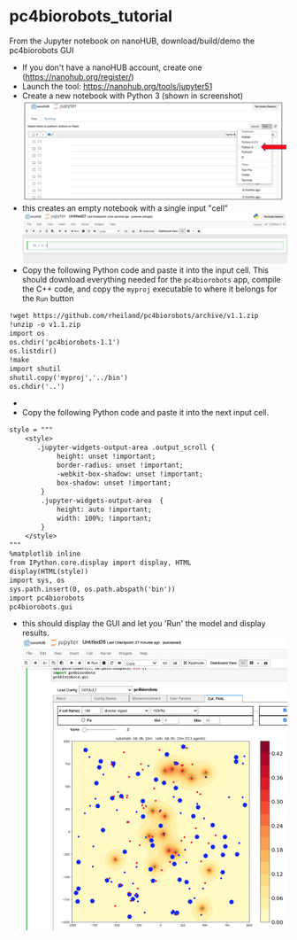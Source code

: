 # pc4biorobots_tutorial
From the Jupyter notebook on nanoHUB, download/build/demo the pc4biorobots GUI

* If you don't have a nanoHUB account, create one (https://nanohub.org/register/)
* Launch the tool: https://nanohub.org/tools/jupyter51
* Create a new notebook with Python 3 (shown in screenshot)
![](/images/python3_nb.png)
* this creates an empty notebook with a single input "cell"
![](/images/python3_nb_cell1.png)
* Copy the following Python code and paste it into the input cell. This should download everything needed for the `pc4biorobots` app, compile the C++ code, and copy the `myproj` executable to where it belongs for the `Run` button
```
!wget https://github.com/rheiland/pc4biorobots/archive/v1.1.zip
!unzip -o v1.1.zip
import os
os.chdir('pc4biorobots-1.1')
os.listdir()
!make
import shutil
shutil.copy('myproj','../bin')
os.chdir('..')
```
* 
* Copy the following Python code and paste it into the next input cell.
```
style = """
    <style>
       .jupyter-widgets-output-area .output_scroll {
            height: unset !important;
            border-radius: unset !important;
            -webkit-box-shadow: unset !important;
            box-shadow: unset !important;
        }
        .jupyter-widgets-output-area  {
            height: auto !important;
            width: 100%; !important;
        }
    </style>
""" 
%matplotlib inline
from IPython.core.display import display, HTML
display(HTML(style))
import sys, os
sys.path.insert(0, os.path.abspath('bin'))
import pc4biorobots
pc4biorobots.gui
```
* this should display the GUI and let you 'Run' the model and display results.
![](/images/pc4biorobots_GUI.png)


